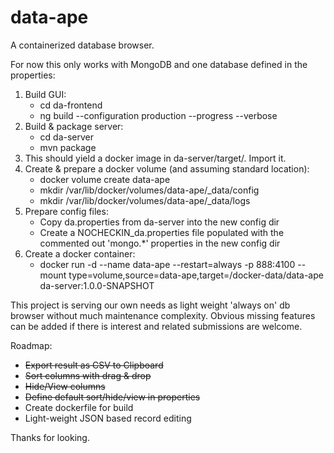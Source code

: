 # data-ape
A containerized database browser.

For now this only works with MongoDB and one database defined in the properties:

1. Build GUI:
   - cd da-frontend
   - ng build --configuration production --progress --verbose
2. Build & package server:
   - cd da-server
   - mvn package
3. This should yield a docker image in da-server/target/. Import it.
4. Create & prepare a docker volume (and assuming standard location):
   - docker volume create data-ape
   -  mkdir /var/lib/docker/volumes/data-ape/_data/config
   -  mkdir /var/lib/docker/volumes/data-ape/_data/logs
5. Prepare config files:
   - Copy da.properties from da-server into the new config dir
   - Create a NOCHECKIN_da.properties file populated with the commented out 'mongo.*' properties in the new config dir
6. Create a docker container:
   - docker run -d --name data-ape --restart=always -p 888:4100 --mount type=volume,source=data-ape,target=/docker-data/data-ape da-server:1.0.0-SNAPSHOT

This project is serving our own needs as light weight 'always on' db browser without much maintenance complexity.
Obvious missing features can be added if there is interest and related submissions are welcome.

Roadmap:
   - <s>Export result as CSV to Clipboard</s>
   - <s>Sort columns with drag & drop</s>
   - <s>Hide/View columns</s>
   - <s>Define default sort/hide/view in properties</s>
   - Create dockerfile for build
   - Light-weight JSON based record editing

Thanks for looking.
